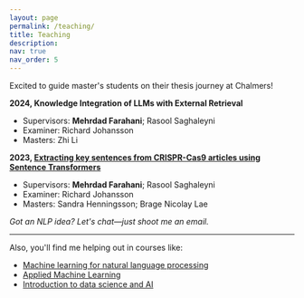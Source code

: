 ```yaml
---
layout: page
permalink: /teaching/
title: Teaching
description:
nav: true
nav_order: 5
---
```


Excited to guide master's students on their thesis journey at Chalmers!

**2024, Knowledge Integration of LLMs with External Retrieval**

- Supervisors: **Mehrdad Farahani**; Rasool Saghaleyni
- Examiner: Richard Johansson
- Masters: Zhi Li

**2023, [Extracting key sentences from CRISPR-Cas9 articles using Sentence Transformers](https://masterthesis.cms.chalmers.se/content/developing-efficient-nlp-pipeline-biomedical-data-extraction)**

- Supervisors: **Mehrdad Farahani**; Rasool Saghaleyni
- Examiner: Richard Johansson
- Masters: Sandra Henningsson; Brage Nicolay Lae

_Got an NLP idea? Let's chat—just shoot me an email._

---

Also, you'll find me helping out in courses like:

- [Machine learning for natural language processing](https://www.chalmers.se/en/education/your-studies/find-course-and-programme-syllabi/course-syllabus/DAT450/)
- [Applied Machine Learning](https://www.chalmers.se/en/education/your-studies/find-course-and-programme-syllabi/course-syllabus/DAT341/)
- [Introduction to data science and AI](https://www.chalmers.se/en/education/your-studies/find-course-and-programme-syllabi/course-syllabus/DAT565/)
